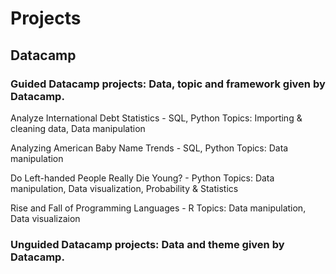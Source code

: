 # Projects
## Datacamp
### Guided Datacamp projects: Data, topic and framework given by Datacamp. 

Analyze International Debt Statistics - SQL, Python
Topics: Importing & cleaning data, Data manipulation

Analyzing American Baby Name Trends - SQL, Python
Topics: Data manipulation

Do Left-handed People Really Die Young? - Python
Topics: Data manipulation, Data visualization, Probability & Statistics

Rise and Fall of Programming Languages - R
Topics: Data manipulation, Data visualizaion

### Unguided Datacamp projects: Data and theme given by Datacamp.
